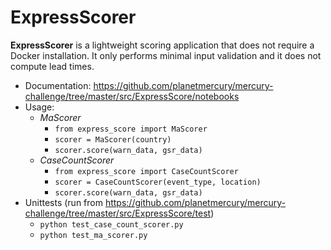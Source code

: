 # ExpressScorer
**ExpressScorer** is a lightweight scoring application that does not require a Docker installation.  It only performs minimal input validation and it does not compute lead times.

- Documentation:  https://github.com/planetmercury/mercury-challenge/tree/master/src/ExpressScore/notebooks
- Usage:
  - *MaScorer*
    - `from express_score import MaScorer`
    - `scorer = MaScorer(country)`
    - `scorer.score(warn_data, gsr_data)`
  - *CaseCountScorer*
    - `from express_score import CaseCountScorer`
    - `scorer = CaseCountScorer(event_type, location)`
    - `scorer.score(warn_data, gsr_data)`
- Unittests (run from https://github.com/planetmercury/mercury-challenge/tree/master/src/ExpressScore/test)
  - `python test_case_count_scorer.py`
  - `python test_ma_scorer.py`
